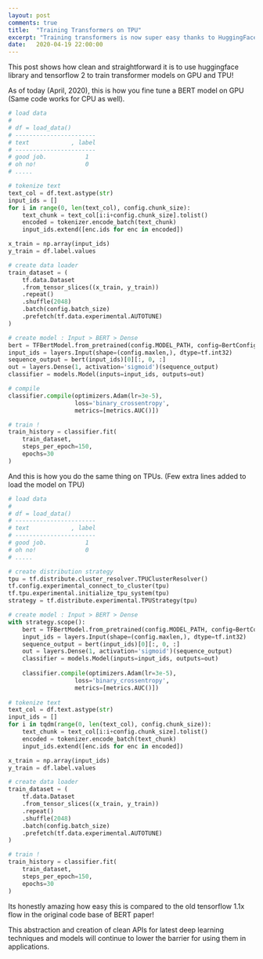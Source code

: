```yaml
---
layout: post
comments: true
title:  "Training Transformers on TPU"
excerpt: "Training transformers is now super easy thanks to HuggingFace and Tensorflow 2"
date:   2020-04-19 22:00:00
---
```

This post shows how clean and straightforward it is to use huggingface library and tensorflow 2 to train transformer models on GPU and TPU!

As of today (April, 2020),
this is how you fine tune a BERT model on GPU (Same code works for CPU as well).
```python
# load data
#
# df = load_data()
# -----------------------
# text            , label
# -----------------------
# good job.           1
# oh no!              0
# .....

# tokenize text
text_col = df.text.astype(str)
input_ids = []
for i in range(0, len(text_col), config.chunk_size):
    text_chunk = text_col[i:i+config.chunk_size].tolist()
    encoded = tokenizer.encode_batch(text_chunk)
    input_ids.extend([enc.ids for enc in encoded])

x_train = np.array(input_ids)
y_train = df.label.values

# create data loader
train_dataset = (
    tf.data.Dataset
    .from_tensor_slices((x_train, y_train))
    .repeat()
    .shuffle(2048)
    .batch(config.batch_size)
    .prefetch(tf.data.experimental.AUTOTUNE)
)

# create model : Input > BERT > Dense
bert = TFBertModel.from_pretrained(config.MODEL_PATH, config=BertConfig())
input_ids = layers.Input(shape=(config.maxlen,), dtype=tf.int32)
sequence_output = bert(input_ids)[0][:, 0, :]
out = layers.Dense(1, activation='sigmoid')(sequence_output)
classifier = models.Model(inputs=input_ids, outputs=out)

# compile
classifier.compile(optimizers.Adam(lr=3e-5), 
                   loss='binary_crossentropy', 
                   metrics=[metrics.AUC()])

# train !
train_history = classifier.fit(
    train_dataset,
    steps_per_epoch=150,
    epochs=30
)
```

And this is how you do the same thing on TPUs. (Few extra lines added to load the model on TPU)
```python
# load data
#
# df = load_data()
# -----------------------
# text            , label
# -----------------------
# good job.           1
# oh no!              0
# .....

# create distribution strategy
tpu = tf.distribute.cluster_resolver.TPUClusterResolver()
tf.config.experimental_connect_to_cluster(tpu)
tf.tpu.experimental.initialize_tpu_system(tpu)
strategy = tf.distribute.experimental.TPUStrategy(tpu)

# create model : Input > BERT > Dense
with strategy.scope():
    bert = TFBertModel.from_pretrained(config.MODEL_PATH, config=BertConfig())
    input_ids = layers.Input(shape=(config.maxlen,), dtype=tf.int32)
    sequence_output = bert(input_ids)[0][:, 0, :]
    out = layers.Dense(1, activation='sigmoid')(sequence_output)
    classifier = models.Model(inputs=input_ids, outputs=out)
    
    classifier.compile(optimizers.Adam(lr=3e-5), 
                   loss='binary_crossentropy', 
                   metrics=[metrics.AUC()])
    
# tokenize text
text_col = df.text.astype(str)
input_ids = []
for i in tqdm(range(0, len(text_col), config.chunk_size)):
    text_chunk = text_col[i:i+config.chunk_size].tolist()
    encoded = tokenizer.encode_batch(text_chunk)
    input_ids.extend([enc.ids for enc in encoded])

x_train = np.array(input_ids)
y_train = df.label.values

# create data loader
train_dataset = (
    tf.data.Dataset
    .from_tensor_slices((x_train, y_train))
    .repeat()
    .shuffle(2048)
    .batch(config.batch_size)
    .prefetch(tf.data.experimental.AUTOTUNE)
)

# train !
train_history = classifier.fit(
    train_dataset,
    steps_per_epoch=150,
    epochs=30
)
```

Its honestly amazing how easy this is compared to the old tensorflow 1.1x flow in the original code base of BERT paper!

This abstraction and creation of clean APIs for latest deep learning techniques and models will continue to lower the barrier for using them in applications.
